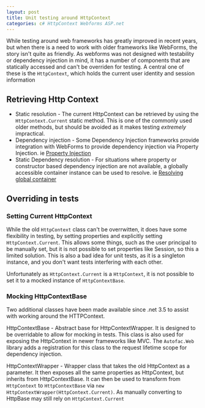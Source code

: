 ```yaml
---
layout: post
title: Unit testing around HttpContext
categories: c# HttpContext Webforms ASP.net 
---
```


While testing around web frameworks has greatly improved in recent years, but when there is a need to work with older frameworks like WebForms, the story isn't quite as friendly. As webforms was not designed with testability or dependency injection in mind, it has a number of components that are statically accessed and can't be overriden for testing. A central one of these is the `HttpContext`, which holds the current user identity and session information

## Retrieving Http Context ##

- Static resolution - The current HttpContext can be retrieved by using the `HttpContext.Current` static method. This is one of the commonly used older methods, but should be avoided as it makes testing _extremely_ impractical.
- Dependency injection - Some Dependency Injection frameworks provide integration with WebForms to provide dependency injection via Property Injection. ie [Property Injection](https://autofaccn.readthedocs.io/en/latest/integration/webforms.html#structuring-pages-and-user-controls-for-di)
- Static Dependency resolution - For situations where property or constructor based dependency injection are not available, a globally accessible container instance can be used to resolve. ie [Resolving global container](https://autofaccn.readthedocs.io/en/latest/integration/webforms.html#manual-property-injection)

## Overriding in tests ##

### Setting Current HttpContext ###

While the old `HttpContext` class can't be overrwitten, it does have some flexibility in testing, by setting properties and explicitly setting `HttpContext.Current`. This allows some things, such as the user principal to be manually set, but it is not possible to set properties like Session, so this a limited solution. This is also a bad idea for unit tests, as it is a singleton instance, and you don't want tests interfering with each other.

Unfortunately as `HttpContext.Current` is a `HttpContext`, it is not possible to set it to a mocked instance of `HttpContextBase`.

### Mocking HttpContextBase ###

Two additional classes have been made available since .net 3.5 to assist with working around the HTTPContext.

HttpContextBase - Abstract base for HttpContextWrapper. It is designed to be overridable to allow for mocking in tests. This class is also used for exposing the HttpContext in newer frameworks like MVC. The `Autofac.Web` library adds a registration for this class to the request lifetime scope for dependency injection.

HttpContextWrapper - Wrapper class that takes the old HttpContext as a parameter. It then exposes all the same properties as HttpContext, but inherits from HttpContextBase. It can then be used to transform from `HttpContext` to `HttpContextBase` via `new HttpContextWrapper(HttpContext.Current)`. As manually converting to HttpBase may still rely on `HttpContext.Current`